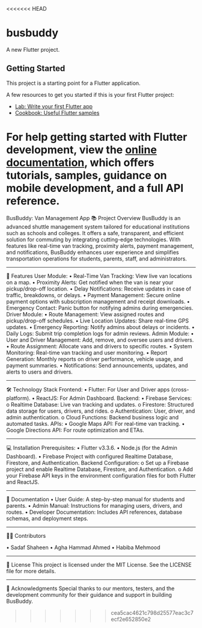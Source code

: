 <<<<<<< HEAD
# busbuddy

A new Flutter project.

## Getting Started

This project is a starting point for a Flutter application.

A few resources to get you started if this is your first Flutter project:

- [Lab: Write your first Flutter app](https://docs.flutter.dev/get-started/codelab)
- [Cookbook: Useful Flutter samples](https://docs.flutter.dev/cookbook)

For help getting started with Flutter development, view the
[online documentation](https://docs.flutter.dev/), which offers tutorials,
samples, guidance on mobile development, and a full API reference.
=======
BusBuddy: Van Management App
📚 Project Overview
BusBuddy is an advanced shuttle management system tailored for educational institutions such as schools and colleges. It offers a safe, transparent, and efficient solution for commuting by integrating cutting-edge technologies. With features like real-time van tracking, proximity alerts, payment management, and notifications, BusBuddy enhances user experience and simplifies transportation operations for students, parents, staff, and administrators.
________________________________________
🚀 Features
User Module:
•	Real-Time Van Tracking: View live van locations on a map.
•	Proximity Alerts: Get notified when the van is near your pickup/drop-off location.
•	Delay Notifications: Receive updates in case of traffic, breakdowns, or delays.
•	Payment Management: Secure online payment options with subscription management and receipt downloads.
•	Emergency Contact: Panic button for notifying admins during emergencies.
Driver Module:
•	Route Management: View assigned routes and pickup/drop-off schedules.
•	Live Location Updates: Share real-time GPS updates.
•	Emergency Reporting: Notify admins about delays or incidents.
•	Daily Logs: Submit trip completion logs for admin reviews.
Admin Module:
•	User and Driver Management: Add, remove, and oversee users and drivers.
•	Route Assignment: Allocate vans and drivers to specific routes.
•	System Monitoring: Real-time van tracking and user monitoring.
•	Report Generation: Monthly reports on driver performance, vehicle usage, and payment summaries.
•	Notifications: Send announcements, updates, and alerts to users and drivers.
________________________________________
🛠 Technology Stack
Frontend:
•	Flutter: For User and Driver apps (cross-platform).
•	ReactJS: For Admin Dashboard.
Backend:
•	Firebase Services:
o	Realtime Database: Live van tracking and updates.
o	Firestore: Structured data storage for users, drivers, and rides.
o	Authentication: User, driver, and admin authentication.
o	Cloud Functions: Backend business logic and automated tasks.
APIs:
•	Google Maps API: For real-time van tracking.
•	Google Directions API: For route optimization and ETAs.
________________________________________
💻 Installation
Prerequisites:
•	Flutter v3.3.6.
•	Node.js (for the Admin Dashboard).
•	Firebase Project with configured Realtime Database, Firestore, and Authentication.
Backend Configuration:
o	Set up a Firebase project and enable Realtime Database, Firestore, and Authentication.
o	Add your Firebase API keys in the environment configuration files for both Flutter and ReactJS.
________________________________________
📖 Documentation
•	User Guide: A step-by-step manual for students and parents.
•	Admin Manual: Instructions for managing users, drivers, and routes.
•	Developer Documentation: Includes API references, database schemas, and deployment steps.
________________________________________
👩‍💻 Contributors

•	Sadaf Shaheen
•	Agha Hammad Ahmed
•	Habiba Mehmood
________________________________________
🔗 License
This project is licensed under the MIT License. See the LICENSE file for more details.
________________________________________
🌟 Acknowledgments
Special thanks to our mentors, testers, and the development community for their guidance and support in building BusBuddy.
>>>>>>> cea5cac4621c798d25577eac3c7ecf2e652850e2

